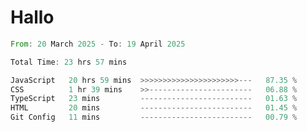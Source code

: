 # Hallo
<!--START_SECTION:waka-->

```rust
From: 20 March 2025 - To: 19 April 2025

Total Time: 23 hrs 57 mins

JavaScript   20 hrs 59 mins  >>>>>>>>>>>>>>>>>>>>>>---   87.35 %
CSS          1 hr 39 mins    >>-----------------------   06.88 %
TypeScript   23 mins         -------------------------   01.63 %
HTML         20 mins         -------------------------   01.45 %
Git Config   11 mins         -------------------------   00.79 %
```

<!--END_SECTION:waka-->
